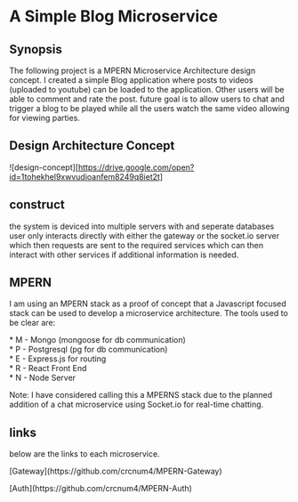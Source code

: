 # A Simple Blog Microservice

## Synopsis

<p>The following project is a MPERN Microservice Architecture design concept. I created a simple Blog application where posts to videos (uploaded to youtube) can be loaded to the application. Other users will be able to comment and rate the post. future goal is to allow users to chat and trigger a blog to be played while all the users watch the same video allowing for viewing parties.</p>

## Design Architecture Concept

![design-concept][https://drive.google.com/open?id=1tohekhel9xwvudioanfem8249q8iet2t]

## construct

<p>the system is deviced into multiple servers with and seperate databases user only interacts directly with either the gateway or the socket.io server which then requests are sent to the required services which can then interact with other services if additional information is needed.</p>

## MPERN

<p>I am using an MPERN stack as a proof of concept that a Javascript focused stack can be used to develop a microservice architecture. The tools used to be clear are:</p>
<p>* M - Mongo (mongoose for db communication) <br />
* P - Postgresql (pg for db communication)<br />
* E - Express.js for routing<br />
* R - React Front End<br />
* N - Node Server</p>
<p>Note: I have considered calling this a MPERNS stack due to the planned addition of a chat microservice using Socket.io for real-time chatting.</p>

## links

<p>below are the links to each microservice.</p>

<p>[Gateway](https://github.com/crcnum4/MPERN-Gateway)</p>
<p>[Auth](https://github.com/crcnum4/MPERN-Auth)</p>
